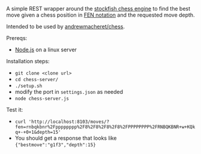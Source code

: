 A simple REST wrapper around the [stockfish chess engine](https://stockfishchess.org/) to find the best move given a chess position in [FEN notation](https://en.wikipedia.org/wiki/Forsyth%E2%80%93Edwards_Notation) and the requested move depth.

Intended to be used by [andrewmacheret/chess](https://github.com/andrewmacheret/chess).

Prereqs:
* [Node.js](https://nodejs.org/) on a linux server

Installation steps:
* `git clone <clone url>`
* `cd chess-server/`
* `./setup.sh`
* modify the port in `settings.json` as needed
* `node chess-server.js`

Test it:
* `curl 'http://localhost:8103/moves/?fen=rnbqkbnr%2Fpppppppp%2F8%2F8%2F8%2F8%2FPPPPPPPP%2FRNBQKBNR+w+KQkq+-+0+1&depth=15'`
* You should get a response that looks like `{"bestmove":"g1f3","depth":15}`


